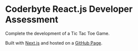 # Coderbyte React.js Developer Assessment

Complete the development of a Tic Tac Toe Game.

Built with [Next.js](https://nextjs.org) and hosted on a [GitHub Page](https://mikeattah.github.io/coderbyte-tic-tac-toe-game/).
